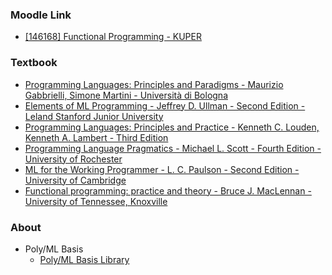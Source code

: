 ### Moodle Link

- [[146168] Functional Programming - KUPER](https://didatticaonline.unitn.it/dol/course/view.php?id=40605)

### Textbook

- [Programming Languages: Principles and Paradigms - Maurizio Gabbrielli, Simone Martini - Università di Bologna](https://sci-hub.ru/10.1007/978-1-84882-914-5)
- [Elements of ML Programming - Jeffrey D. Ullman - Second Edition - Leland Stanford Junior University](https://archive.org/details/elementsofmlprog0000ullm)
- [Programming Languages: Principles and Practice - Kenneth C. Louden, Kenneth A. Lambert - Third Edition](https://libgen.li/ads.php?md5=f315d0f033400c6a521959dcdedd549a)
- [Programming Language Pragmatics - Michael L. Scott - Fourth Edition - University of Rochester](https://archive.org/details/programminglangu0000scot_4edi)
- [ML for the Working Programmer - L. C. Paulson - Second Edition - University of Cambridge](https://libgen.li/ads.php?md5=4a08e8674fd1860378572cd36af969c5)
- [Functional programming: practice and theory - Bruce J. MacLennan - University of Tennessee, Knoxville](https://archive.org/details/functionalprogra0000macl)

### About

- Poly/ML Basis
   - [Poly/ML Basis Library](https://polyml.org/documentation/Reference/Basis.html)